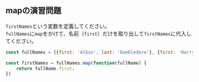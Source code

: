## mapの演習問題

`firstNames`という変数を定義してください。  
`fullNames`に`map`をかけて、名前（`first`）だけを取り出して`firstNames`に代入してください。  


```js
const fullNames = [{first: 'Albus', last: 'Dumbledore'}, {first: 'Harry', last: 'Potter'}, {first: 'Hermione', last: 'Granger'}, {first: 'Ron', last: 'Weasley'}, {first: 'Rubeus', last: 'Hagrid'}, {first: 'Minerva', last: 'McGonagall'}, {first: 'Severus', last: 'Snape'}];

const firstNames = fullNames.map(function(fullName) {
    return fullName.first;
})
```